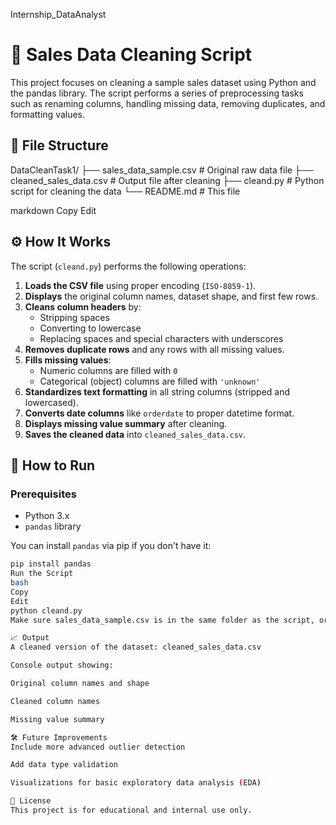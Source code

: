 Internship_DataAnalyst

# 🧹 Sales Data Cleaning Script

This project focuses on cleaning a sample sales dataset using Python and the pandas library. The script performs a series of preprocessing tasks such as renaming columns, handling missing data, removing duplicates, and formatting values.

## 📂 File Structure

DataCleanTask1/ ├── sales_data_sample.csv # Original raw data file ├── cleaned_sales_data.csv # Output file after cleaning ├── cleand.py # Python script for cleaning the data └── README.md # This file

markdown
Copy
Edit

## ⚙️ How It Works

The script (`cleand.py`) performs the following operations:

1. **Loads the CSV file** using proper encoding (`ISO-8859-1`).
2. **Displays** the original column names, dataset shape, and first few rows.
3. **Cleans column headers** by:
   - Stripping spaces
   - Converting to lowercase
   - Replacing spaces and special characters with underscores
4. **Removes duplicate rows** and any rows with all missing values.
5. **Fills missing values**:
   - Numeric columns are filled with `0`
   - Categorical (object) columns are filled with `'unknown'`
6. **Standardizes text formatting** in all string columns (stripped and lowercased).
7. **Converts date columns** like `orderdate` to proper datetime format.
8. **Displays missing value summary** after cleaning.
9. **Saves the cleaned data** into `cleaned_sales_data.csv`.

## 🚀 How to Run

### Prerequisites

- Python 3.x
- `pandas` library

You can install `pandas` via pip if you don't have it:

```bash
pip install pandas
Run the Script
bash
Copy
Edit
python cleand.py
Make sure sales_data_sample.csv is in the same folder as the script, or update the path accordingly in the script.

📈 Output
A cleaned version of the dataset: cleaned_sales_data.csv

Console output showing:

Original column names and shape

Cleaned column names

Missing value summary

🛠️ Future Improvements
Include more advanced outlier detection

Add data type validation

Visualizations for basic exploratory data analysis (EDA)

📄 License
This project is for educational and internal use only.
